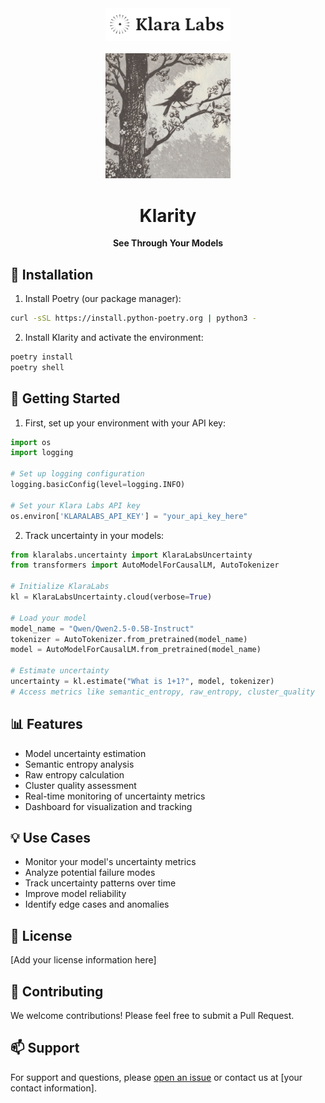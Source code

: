 <div align="center">
  <img src="assets/klaralabs.png" alt="Klara Labs" width="200"/>
  <br/>
  <br/>
  <img src="assets/test.png" alt="Klara Labs Demo" width="200"/>

  # Klarity

  **See Through Your Models**
</div>

## 🚀 Installation

1. Install Poetry (our package manager):
```bash
curl -sSL https://install.python-poetry.org | python3 -
```

2. Install Klarity and activate the environment:
```bash
poetry install
poetry shell
```

## 🔧 Getting Started

1. First, set up your environment with your API key:

```python
import os
import logging

# Set up logging configuration
logging.basicConfig(level=logging.INFO)

# Set your Klara Labs API key
os.environ['KLARALABS_API_KEY'] = "your_api_key_here"
```

2. Track uncertainty in your models:

```python
from klaralabs.uncertainty import KlaraLabsUncertainty
from transformers import AutoModelForCausalLM, AutoTokenizer

# Initialize KlaraLabs
kl = KlaraLabsUncertainty.cloud(verbose=True)

# Load your model
model_name = "Qwen/Qwen2.5-0.5B-Instruct"
tokenizer = AutoTokenizer.from_pretrained(model_name)
model = AutoModelForCausalLM.from_pretrained(model_name)

# Estimate uncertainty
uncertainty = kl.estimate("What is 1+1?", model, tokenizer)
# Access metrics like semantic_entropy, raw_entropy, cluster_quality
```

## 📊 Features

- Model uncertainty estimation
- Semantic entropy analysis
- Raw entropy calculation
- Cluster quality assessment
- Real-time monitoring of uncertainty metrics
- Dashboard for visualization and tracking

## 💡 Use Cases

- Monitor your model's uncertainty metrics
- Analyze potential failure modes
- Track uncertainty patterns over time
- Improve model reliability
- Identify edge cases and anomalies

## 📝 License

[Add your license information here]

## 🤝 Contributing

We welcome contributions! Please feel free to submit a Pull Request.

## 📫 Support

For support and questions, please [open an issue](https://github.com/yourusername/klarity/issues) or contact us at [your contact information].